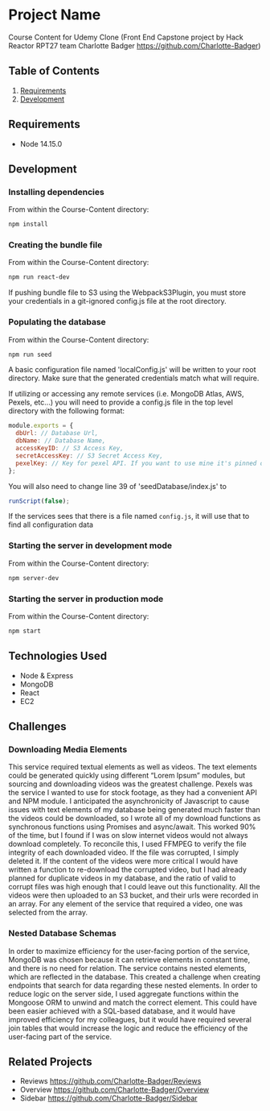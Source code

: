 # Project Name
Course Content for Udemy Clone (Front End Capstone project by Hack Reactor RPT27 team Charlotte Badger https://github.com/Charlotte-Badger)

## Table of Contents

1. [Requirements](#requirements)
1. [Development](#development)


## Requirements
- Node 14.15.0

## Development

### Installing dependencies
From within the Course-Content directory:
```sh
npm install
```
### Creating the bundle file
From within the Course-Content directory:
```sh
npm run react-dev
```

If pushing bundle file to S3 using the WebpackS3Plugin, you must store your credentials in a git-ignored config.js file at the root directory.

### Populating the database
From within the Course-Content directory:
```sh
npm run seed
```

A basic configuration file named 'localConfig.js' will be written to your root directory. Make sure that the generated credentials match what will require.

If utilizing or accessing any remote services (i.e. MongoDB Atlas, AWS, Pexels, etc...) you will need to provide a config.js file in the top level directory with the following format:

```javascript
module.exports = {
  dbUrl: // Database Url,
  dbName: // Database Name,
  accessKeyID: // S3 Access Key,
  secretAccessKey: // S3 Secret Access Key,
  pexelKey: // Key for pexel API. If you want to use mine it's pinned on the Charlotte-Badger Slack Channel
};
```

 You will also need to change line 39 of 'seedDatabase/index.js' to
 ```javascript
 runScript(false);
 ```

If the services sees that there is a file named `config.js`, it will use that to find all configuration data

### Starting the server in development mode
From within the Course-Content directory:
```sh
npm server-dev
```

### Starting the server in production mode
From within the Course-Content directory:
```sh
npm start
```

## Technologies Used
- Node & Express
- MongoDB
- React
- EC2

## Challenges

### Downloading Media Elements
This service required textual elements as well as videos. The text elements could be generated quickly using different “Lorem Ipsum” modules, but sourcing and downloading videos was the greatest challenge. Pexels was the service I wanted to use for stock footage, as they had a convenient API and NPM module. I anticipated the asynchronicity of Javascript to cause issues with text elements of my database being generated much faster than the videos could be downloaded, so I wrote all of my download functions as synchronous functions using Promises and async/await. This worked 90% of the time, but I found if I was on slow internet videos would not always download completely. To reconcile this, I used FFMPEG to verify the file integrity of each downloaded video. If the file was corrupted, I simply deleted it. If the content of the videos were more critical I would have written a function to re-download the corrupted video, but I had already planned for duplicate videos in my database, and the ratio of valid to corrupt files was high enough that I could leave out this functionality. All the videos were then uploaded to an S3 bucket, and their urls were recorded in an array. For any element of the service that required a video, one was selected from the array.

### Nested Database Schemas
In order to maximize efficiency for the user-facing portion of the service, MongoDB was chosen because it can retrieve elements in constant time, and there is no need for relation. The service contains nested elements, which are reflected in the database. This created a challenge when creating endpoints that search for data regarding these nested elements. In order to reduce logic on the server side, I used aggregate functions within the Mongoose ORM to unwind and match the correct element. This could have been easier achieved with a SQL-based database, and it would have improved efficiency for my colleagues, but it would have required several join tables that would increase the logic and reduce the efficiency of the user-facing part of the service.

## Related Projects
- Reviews
https://github.com/Charlotte-Badger/Reviews
- Overview
https://github.com/Charlotte-Badger/Overview
- Sidebar
https://github.com/Charlotte-Badger/Sidebar
